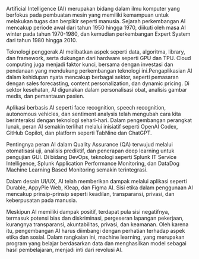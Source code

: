 Artificial Intelligence (AI) merupakan bidang dalam ilmu komputer yang berfokus pada pembuatan mesin yang memiliki kemampuan untuk melakukan tugas dan berpikir seperti manusia. Sejarah perkembangan AI mencakup periode awal dari tahun 1950 hingga 1970, diikuti oleh masa AI winter pada tahun 1970-1980, dan kemudian perkembangan Expert System dari tahun 1980 hingga 2010.

Teknologi penggerak AI melibatkan aspek seperti data, algoritma, library, dan framework, serta dukungan dari hardware seperti GPU dan TPU. Cloud computing juga menjadi faktor kunci, bersama dengan investasi dan pendanaan yang mendukung perkembangan teknologi ini.Pengaplikasian AI dalam kehidupan nyata mencakup berbagai sektor, seperti pemasaran dengan sales forecasting, content personalization, dan dynamic pricing. Di sektor kesehatan, AI digunakan dalam personalisasi obat, analisis gambar medis, dan pemantauan pasien.

Aplikasi berbasis AI seperti face recognition, speech recognition, autonomous vehicles, dan sentiment analysis telah mengubah cara kita berinteraksi dengan teknologi sehari-hari. Dalam pengembangan perangkat lunak, peran AI semakin terlihat melalui inisiatif seperti OpenAI Codex, GitHub Copilot, dan platform seperti TabNine dan ChatGPT.

Pentingnya peran AI dalam Quality Assurance (QA) terwujud melalui otomatisasi uji, analisis prediktif, dan penerapan deep learning untuk pengujian GUI. Di bidang DevOps, teknologi seperti Splunk IT Service Intelligence, Splunk Application Performance Monitoring, dan DataDog Machine Learning Based Monitoring semakin terintegrasi.

Dalam desain UI/UX, AI telah memberikan dampak melalui aplikasi seperti Durable, AppyPie Web, Kleap, dan Figma AI. Sisi etika dalam penggunaan AI mencakup prinsip-prinsip seperti keadilan, transparansi, privasi, dan keberpusatan pada manusia.

Meskipun AI memiliki dampak positif, terdapat pula sisi negatifnya, termasuk potensi bias dan diskriminasi, pergeseran lapangan pekerjaan, kurangnya transparansi, akuntabilitas, privasi, dan keamanan. Oleh karena itu, pengembangan AI harus diimbangi dengan perhatian terhadap aspek etika dan sosial. Dalam rangkaian ini, machine learning, yang merupakan program yang belajar berdasarkan data dan menghasilkan model sebagai hasil pembelajaran, menjadi inti dari revolusi AI.
